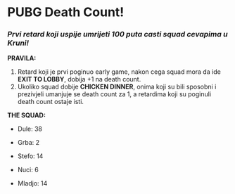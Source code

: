 # PUBG Death Count!

### *Prvi retard koji uspije umrijeti 100 puta casti squad cevapima u Kruni!*

**PRAVILA:**
1. Retard koji je prvi poginuo early game, nakon cega squad mora da ide **EXIT TO LOBBY**, dobija +1 na death count.
2. Ukoliko squad dobije **CHICKEN DINNER**, onima koji su bili sposobni i prezivjeli umanjuje se death count za 1, a retardima koji su poginuli death count ostaje isti.

**THE SQUAD:**

- Dule: 38

- Grba: 2

- Stefo: 14

- Nuci: 6

- Mladjo: 14

